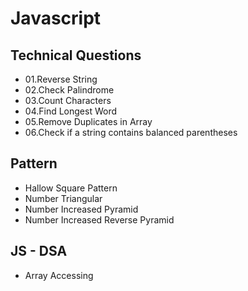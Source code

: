 <h1>Javascript</h1>

<h2>Technical Questions</h2>

<ul>
<li>01.Reverse String</li>
<li>02.Check Palindrome</li>
<li>03.Count Characters</li>
<li>04.Find Longest Word</li>
<li>05.Remove Duplicates in Array</li>
<li>06.Check if a string contains balanced parentheses</li>
</ul>

<h2>Pattern</h2>

<ul>
<li>Hallow Square Pattern</li>
<li>Number Triangular</li>
<li>Number Increased Pyramid</li>
<li>Number Increased Reverse Pyramid</li>
</ul>

<h2>JS - DSA</h2>
<ul>
<li>Array Accessing</li>
</ul>
